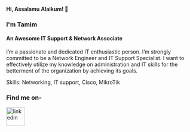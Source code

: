 #### Hi, Assalamu Alaikum! 👋 
### I'm Tamim
#### An Awesome IT Support & Network Associate

I’m a passionate and dedicated IT enthusiastic person. I’m strongly committed to be a Network Engineer and IT Support Specialist. I want to effectively utilize my knowledge on administration and IT skills for the betterment of the organization by achieving its goals. 

Skills: Networking, IT support, Cisco, MikroTik

### Find me on- 
[<img src='https://www.amocrm.com/static/images/pages/integrations/logo/linkedin.png' alt='linkedin' height='50'>](https://www.linkedin.com/in/https://www.linkedin.com/in/asmtamim//)  

